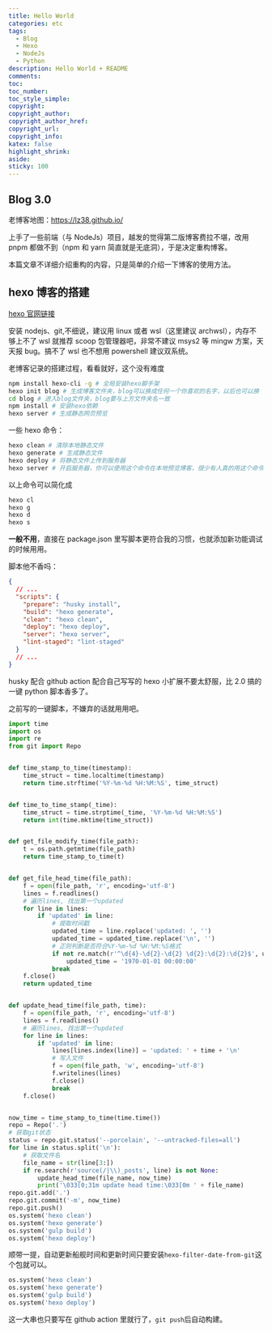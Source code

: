 ```yaml
---
title: Hello World
categories: etc
tags:
  - Blog
  - Hexo
  - NodeJs
  - Python
description: Hello World + README
comments:
toc:
toc_number:
toc_style_simple:
copyright:
copyright_author:
copyright_author_href:
copyright_url:
copyright_info:
katex: false
highlight_shrink:
aside:
sticky: 100
---
```


## Blog 3.0

老博客地图：<https://lz38.github.io/>

上手了一些前端（与 NodeJs）项目，越发的觉得第二版博客费拉不堪，改用 pnpm 都做不到（npm 和 yarn 简直就是无底洞），于是决定重构博客。

本篇文章不详细介绍重构的内容，只是简单的介绍一下博客的使用方法。

## hexo 博客的搭建

[hexo 官网链接](https://hexo.io/zh-cn/)

安装 nodejs、git,不细说，建议用 linux 或者 wsl（这里建议 archwsl），内存不够上不了 wsl 就推荐 scoop 包管理器吧，非常不建议 msys2 等 mingw 方案，天天报 bug。搞不了 wsl 也不想用 powershell 建议双系统。

老博客记录的搭建过程，看看就好，这个没有难度

```bash
npm install hexo-cli -g # 全局安装hexo脚手架
hexo init blog # 生成博客文件夹，blog可以换成任何一个你喜欢的名字，以后也可以换
cd blog # 进入blog文件夹，blog要与上方文件夹名一致
npm install # 安装hexo依赖
hexo server # 生成静态网页预览
```

一些 hexo 命令：

```bash
hexo clean # 清除本地静态文件
hexo generate # 生成静态文件
hexo deploy # 将静态文件上传到服务器
hexo server # 开启服务器，你可以使用这个命令在本地预览博客，很少有人真的用这个命令在服务器上跑
```

以上命令可以简化成

```bash
hexo cl
hexo g
hexo d
hexo s
```

**一般不用**，直接在 package.json 里写脚本更符合我的习惯，也就添加新功能调试的时候用用。

脚本他不香吗：

```json
{
  // ...
  "scripts": {
    "prepare": "husky install",
    "build": "hexo generate",
    "clean": "hexo clean",
    "deploy": "hexo deploy",
    "server": "hexo server",
    "lint-staged": "lint-staged"
  }
  // ...
}
```

husky 配合 github action 配合自己写写的 hexo 小扩展不要太舒服，比 2.0 搞的一键 python 脚本香多了。

之前写的一键脚本，不嫌弃的话就用用吧。

```python
import time
import os
import re
from git import Repo


def time_stamp_to_time(timestamp):
    time_struct = time.localtime(timestamp)
    return time.strftime('%Y-%m-%d %H:%M:%S', time_struct)


def time_to_time_stamp(_time):
    time_struct = time.strptime(_time, '%Y-%m-%d %H:%M:%S')
    return int(time.mktime(time_struct))


def get_file_modify_time(file_path):
    t = os.path.getmtime(file_path)
    return time_stamp_to_time(t)


def get_file_head_time(file_path):
    f = open(file_path, 'r', encoding='utf-8')
    lines = f.readlines()
    # 遍历lines, 找出第一个updated
    for line in lines:
        if 'updated' in line:
            # 提取时间戳
            updated_time = line.replace('updated: ', '')
            updated_time = updated_time.replace('\n', '')
            # 正则判断是否符合%Y-%m-%d %H:%M:%S格式
            if not re.match(r'^\d{4}-\d{2}-\d{2} \d{2}:\d{2}:\d{2}$', updated_time):
                updated_time = '1970-01-01 00:00:00'
            break
    f.close()
    return updated_time


def update_head_time(file_path, time):
    f = open(file_path, 'r', encoding='utf-8')
    lines = f.readlines()
    # 遍历lines, 找出第一个updated
    for line in lines:
        if 'updated' in line:
            lines[lines.index(line)] = 'updated: ' + time + '\n'
            # 写入文件
            f = open(file_path, 'w', encoding='utf-8')
            f.writelines(lines)
            f.close()
            break
    f.close()


now_time = time_stamp_to_time(time.time())
repo = Repo('.')
# 获取git状态
status = repo.git.status('--porcelain', '--untracked-files=all')
for line in status.split('\n'):
    # 获取文件名
    file_name = str(line[3:])
    if re.search(r'source(/|\\)_posts', line) is not None:
        update_head_time(file_name, now_time)
        print('\033[0;31m update head time:\033[0m ' + file_name)
repo.git.add('.')
repo.git.commit('-m', now_time)
repo.git.push()
os.system('hexo clean')
os.system('hexo generate')
os.system('gulp build')
os.system('hexo deploy')
```

顺带一提，自动更新船舰时间和更新时间只要安装`hexo-filter-date-from-git`这个包就可以。

```python
os.system('hexo clean')
os.system('hexo generate')
os.system('gulp build')
os.system('hexo deploy')
```

这一大串也只要写在 github action 里就行了，`git push`后自动构建。
